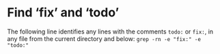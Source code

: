 # Find ‘fix’ and ‘todo’

The following line identifies any lines with the comments `todo:` or `fix:`, in any file from the current directory and below: `grep -rn -e "fix:" -e "todo:"`
